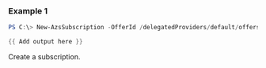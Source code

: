 ### Example 1
```powershell
PS C:\> New-AzsSubscription -OfferId /delegatedProviders/default/offers/offer1

{{ Add output here }}
```

Create a subscription.